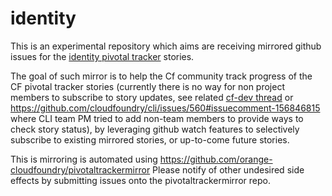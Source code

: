 # identity

This is an experimental  repository which aims are receiving mirrored github issues for the [identity pivotal tracker](https://www.pivotaltracker.com/n/projects/997278) stories.

The goal of such mirror is to help the Cf community track progress of the CF pivotal tracker stories (currently there is no way for non project members to subscribe to story updates, see related [cf-dev thread](http://cf-dev.70369.x6.nabble.com/cf-dev-FW-issue-tracker-permissions-tt2763.html#a5014) or https://github.com/cloudfoundry/cli/issues/560#issuecomment-156846815 where CLI team PM tried to add non-team members to provide ways to check story status), by leveraging github watch features to selectively subscribe to existing mirrored stories, or up-to-come future stories.

This is mirroring is automated using https://github.com/orange-cloudfoundry/pivotaltrackermirror Please notify of other undesired side effects by submitting issues onto the pivotaltrackermirror repo.
